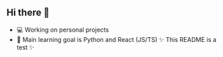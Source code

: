 ## Hi there 👋

<!--
**Mark2550/Mark2550** is a ✨ _special_ ✨ repository because its `README.md` (this file) appears on your GitHub profile.

Here are some ideas to get you started:

- 🔭 I’m currently working on personal projects
- 🌱 I’m currently learning Python and React
- ⚡ Fun fact: 
-->
-  💻 Working on personal projects
-  📘 Main learning goal is Python and React (JS/TS)
✨ This README is a test ✨
